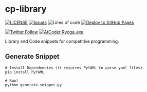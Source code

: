 # cp-library

[![LICENSE](https://img.shields.io/github/license/ryoga-exe/cp-library)](https://github.com/Ryoga-exe/cp-library/blob/main/LICENSE)
[![Issues](https://img.shields.io/github/issues/ryoga-exe/cp-library)](https://github.com/Ryoga-exe/cp-library/issues)
![Lines of code](https://img.shields.io/tokei/lines/github/ryoga-exe/cp-library)
[![Deploy to GitHub Pages](https://github.com/Ryoga-exe/cp-library/actions/workflows/gh-pages.yml/badge.svg)](https://github.com/Ryoga-exe/cp-library/actions/workflows/gh-pages.yml)

[![Twitter Follow](https://img.shields.io/twitter/follow/Ryoga_exe?color=1DA1F2&logo=twitter&style=flat)](https://twitter.com/intent/follow?screen_name=Ryoga_exe)
[![AtCoder Ryoga_exe](https://img.shields.io/endpoint?url=https%3A%2F%2Fatcoder-badges.now.sh%2Fapi%2Fatcoder%2Fjson%2FRyoga_exe)](https://atcoder.jp/users/Ryoga_exe)

Library and Code snippets for competitive programming.

## Generate Snippet

```
# Install Dependencies (it requires PyYAML to parse yaml files)
pip install PyYAML

# Run!
python generate-snippet.py
```
